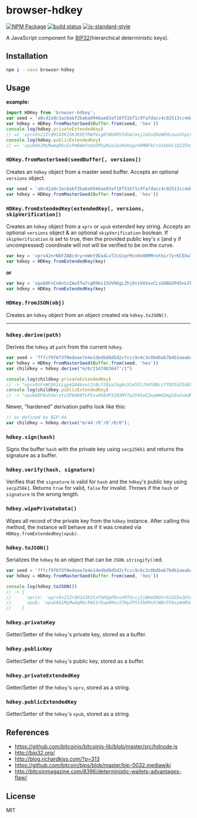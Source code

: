 browser-hdkey
=====

[![NPM Package](https://img.shields.io/npm/v/browser-hdkey.svg?style=flat-square)](https://www.npmjs.org/package/browser-hdkey)
[![build status](https://secure.travis-ci.org/cryptocoinjs/hdkey.svg)](http://travis-ci.org/cryptocoinjs/hdkey)
[![js-standard-style](https://img.shields.io/badge/code%20style-standard-brightgreen.svg)](http://standardjs.com/)

A JavaScript component for [BIP32](https://github.com/bitcoin/bips/blob/master/bip-0032.mediawiki)(hierarchical deterministic keys).


Installation
------------

```bash
npm i --save browser-hdkey
```


Usage
-----

**example:**

```js
import HDKey from 'browser-hdkey';
var seed = 'a0c42a9c3ac6abf2ba6a9946ae83af18f51bf1c9fa7dacc4c92513cc4dd015834341c775dcd4c0fac73547c5662d81a9e9361a0aac604a73a321bd9103bce8af'
var hdkey = HDKey.fromMasterSeed(Buffer.from(seed, 'hex'))
console.log(hdkey.privateExtendedKey)
// => 'xprv9s21ZrQH143K2SKJK9EYRW3Vsg8tWVHRS54hAJasj1eGsQXeWDHLeuu5hpLHRbeKedDJM4Wj9wHHMmuhPF8dQ3bzyup6R7qmMQ1i1FtzNEW'
console.log(hdkey.publicExtendedKey)
// => 'xpub661MyMwAqRbcEvPmRAmYndzERhyNux1GoHzHxgzVHMBFkCro3kbbCiDZZ5XabZDyXPj5mH3hktvkjhhUdCQxie5e1g4t2GuAWNbPmsSfDp2'
```


### `HDKey.fromMasterSeed(seedBuffer[, versions])`

Creates an `hdkey` object from a master seed buffer. Accepts an optional `versions` object.

```js
var seed = 'a0c42a9c3ac6abf2ba6a9946ae83af18f51bf1c9fa7dacc4c92513cc4dd015834341c775dcd4c0fac73547c5662d81a9e9361a0aac604a73a321bd9103bce8af'
var hdkey = HDKey.fromMasterSeed(Buffer.from(seed, 'hex'))
```

### `HDKey.fromExtendedKey(extendedKey[, versions, skipVerification])`

Creates an `hdkey` object from a `xprv` or `xpub` extended key string. Accepts an optional `versions` object & an optional `skipVerification` boolean. If `skipVerification` is set to true, then the provided public key's x (and y if uncompressed) coordinate will not will be verified to be on the curve.

```js
var key = 'xprvA2nrNbFZABcdryreWet9Ea4LvTJcGsqrMzxHx98MMrotbir7yrKCEXw7nadnHM8Dq38EGfSh6dqA9QWTyefMLEcBYJUuekgW4BYPJcr9E7j'
var hdkey = HDKey.fromExtendedKey(key)
```

**or**

```js
var key = 'xpub6FnCn6nSzZAw5Tw7cgR9bi15UV96gLZhjDstkXXxvCLsUXBGXPdSnLFbdpq8p9HmGsApME5hQTZ3emM2rnY5agb9rXpVGyy3bdW6EEgAtqt'
var hdkey = HDKey.fromExtendedKey(key)
```

### `HDKey.fromJSON(obj)`

Creates an `hdkey` object from an object created via `hdkey.toJSON()`.

---

### `hdkey.derive(path)`

Derives the `hdkey` at `path` from the current `hdkey`.

```js
var seed = 'fffcf9f6f3f0edeae7e4e1dedbd8d5d2cfccc9c6c3c0bdbab7b4b1aeaba8a5a29f9c999693908d8a8784817e7b7875726f6c696663605d5a5754514e4b484542'
var hdkey = HDKey.fromMasterSeed(Buffer.from(seed, 'hex'))
var childkey = hdkey.derive("m/0/2147483647'/1")

console.log(childkey.privateExtendedKey)
// -> "xprv9zFnWC6h2cLgpmSA46vutJzBcfJ8yaJGg8cX1e5StJh45BBciYTRXSd25UEPVuesF9yog62tGAQtHjXajPPdbRCHuWS6T8XA2ECKADdw4Ef"
console.log(childkey.publicExtendedKey)
// -> "xpub6DF8uhdarytz3FWdA8TvFSvvAh8dP3283MY7p2V4SeE2wyWmG5mg5EwVvmdMVCQcoNJxGoWaU9DCWh89LojfZ537wTfunKau47EL2dhHKon"
```

Newer, "hardened" derivation paths look like this:

```js
// as defined by BIP-44
var childkey = hdkey.derive("m/44'/0'/0'/0/0");
```

### `hdkey.sign(hash)`

Signs the buffer `hash` with the private key using `secp256k1` and returns the signature as a buffer.

### `hdkey.verify(hash, signature)`

Verifies that the `signature` is valid for `hash` and the `hdkey`'s public key using `secp256k1`. Returns `true` for valid, `false` for invalid. Throws if the `hash` or `signature` is the wrong length.

### `hdkey.wipePrivateData()`

Wipes all record of the private key from the `hdkey` instance. After calling this method, the instance will behave as if it was created via `HDKey.fromExtendedKey(xpub)`.

### `hdkey.toJSON()`

Serializes the `hdkey` to an object that can be `JSON.stringify()`ed.

```js
var seed = 'fffcf9f6f3f0edeae7e4e1dedbd8d5d2cfccc9c6c3c0bdbab7b4b1aeaba8a5a29f9c999693908d8a8784817e7b7875726f6c696663605d5a5754514e4b484542'
var hdkey = HDKey.fromMasterSeed(Buffer.from(seed, 'hex'))

console.log(hdkey.toJSON())
// -> {
//      xpriv: 'xprv9s21ZrQH143K31xYSDQpPDxsXRTUcvj2iNHm5NUtrGiGG5e2DtALGdso3pGz6ssrdK4PFmM8NSpSBHNqPqm55Qn3LqFtT2emdEXVYsCzC2U',
//      xpub: 'xpub661MyMwAqRbcFW31YEwpkMuc5THy2PSt5bDMsktWQcFF8syAmRUapSCGu8ED9W6oDMSgv6Zz8idoc4a6mr8BDzTJY47LJhkJ8UB7WEGuduB'
//    }
```

### `hdkey.privateKey`

Getter/Setter of the `hdkey`'s private key, stored as a buffer.

### `hdkey.publicKey`

Getter/Setter of the `hdkey`'s public key, stored as a buffer.

### `hdkey.privateExtendedKey`

Getter/Setter of the `hdkey`'s `xprv`, stored as a string.

### `hdkey.publicExtendedKey`

Getter/Setter of the `hdkey`'s `xpub`, stored as a string.

References
----------
- https://github.com/bitcoinjs/bitcoinjs-lib/blob/master/src/hdnode.js
- http://bip32.org/
- http://blog.richardkiss.com/?p=313
- https://github.com/bitcoin/bips/blob/master/bip-0032.mediawiki
- http://bitcoinmagazine.com/8396/deterministic-wallets-advantages-flaw/


License
-------

MIT
